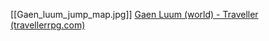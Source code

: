 [[Gaen_luum_jump_map.jpg]]
[Gaen Luum (world) - Traveller (travellerrpg.com)](https://wiki.travellerrpg.com/Gaen_Luum_(world))
